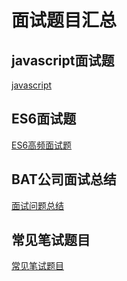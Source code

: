 # 面试题目汇总

## javascript面试题

[javascript](https://segmentfault.com/a/1190000014321635?utm_source=index-hottest#articleHeader2)

## ES6面试题

[ES6高频面试题](https://www.cnblogs.com/fengxiongZz/p/8191503.html)

## BAT公司面试总结

[面试问题总结](https://segmentfault.com/a/1190000009662029)

## 常见笔试题目

[常见笔试题目](https://juejin.im/post/5aad40e4f265da237f1e12ed)